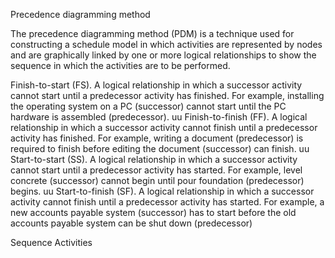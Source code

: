Precedence diagramming
 method


The precedence diagramming method (PDM) is a technique used for constructing a schedule model in which activities 
are represented by nodes and are graphically linked by one or more logical relationships to show the sequence in which 
the activities are to be performed.


Finish-to-start (FS). A logical relationship in which a successor activity cannot start until a predecessor activity 
has finished. For example, installing the operating system on a PC (successor) cannot start until the PC hardware 
is assembled (predecessor).
uu Finish-to-finish (FF). A logical relationship in which a successor activity cannot finish until a predecessor activity 
has finished. For example, writing a document (predecessor) is required to finish before editing the document 
(successor) can finish.
uu Start-to-start (SS). A logical relationship in which a successor activity cannot start until a predecessor activity 
has started. For example, level concrete (successor) cannot begin until pour foundation (predecessor) begins.
uu Start-to-finish (SF). A logical relationship in which a successor activity cannot finish until a predecessor activity 
has started. For example, a new accounts payable system (successor) has to start before the old accounts 
payable system can be shut down (predecessor)


Sequence Activities

